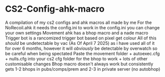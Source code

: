 # CS2-Config-ahk-macro
A compilation of my cs2 configs and ahk macros all made by me
For the NoRecoil.ahk it needs the config.ini to work in the config.ini you can change your own settings
Movement ahk has a bhop macro and a nade macro
Trigger bot is a rancomized trigger bot based on pixel get colour
All of this *should* be undetectable by vac (As Of April 7 2025)  as i have used all of it for over 6 months, however it will *obviously* be detectable by overwatch so be careful when being spectated
Paste the movement folder + autoexec.cfg + nulls.cfg into your cs2 cfg folder for the bhop to work + lots of other customisable changes
Bhop macro doesn't always work but consistently gets 1-2 bhops in pubs/comps/prem and 2-3 in private server (no autobhop) 
